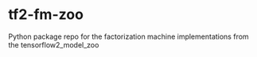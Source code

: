 # tf2-fm-zoo
Python package repo for the factorization machine implementations from the  tensorflow2_model_zoo

